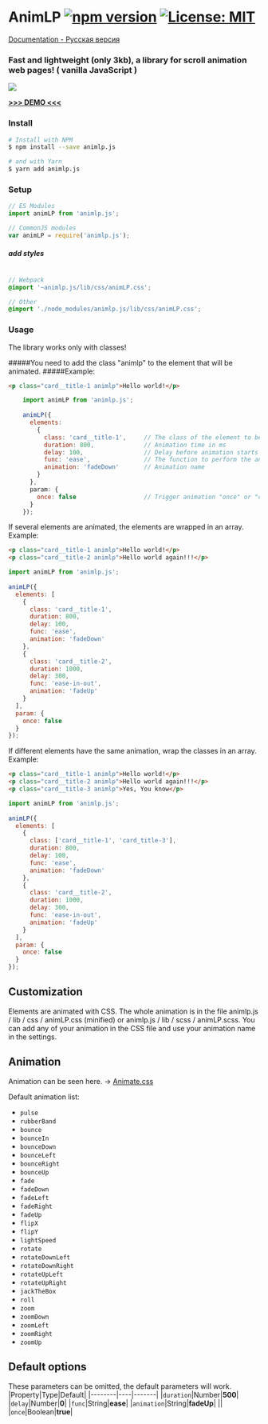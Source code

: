 # AnimLP [![npm version](https://badge.fury.io/js/animlp.js.svg)](https://www.npmjs.com/package/animlp.js) [![License: MIT](https://img.shields.io/github/license/alexbol903/animLP.svg?color=green-light)](https://github.com/alexbol903/animLP/blob/master/LICENSE) 

[Documentation - Русская версия](https://github.com/alexbol903/animLP/blob/master/README.md)

### Fast and lightweight (only 3kb), a library for scroll animation web pages! ( vanilla JavaScript )



![](https://i.imgur.com/Gw97GlW.gif)

**[>>> DEMO <<<](https://alexbol903.github.io/mizuxe/)**


### Install
```bash
# Install with NPM
$ npm install --save animlp.js

# and with Yarn
$ yarn add animlp.js
```

### Setup
```js
// ES Modules
import animLP from 'animlp.js';

// CommonJS modules
var animLP = require('animlp.js');
```
##### add styles
```scss

// Webpack
@import '~animlp.js/lib/css/animLP.css';

// Other
@import './node_modules/animlp.js/lib/css/animLP.css';
```

### Usage
The library works only with classes!

#####You need to add the class "animlp" to the element that will be animated.
#####Example:
```html 
<p class="card__title-1 animlp">Hello world!</p>
```
```js
    import animLP from 'animlp.js';
    
    animLP({
      elements: 
        {
          class: 'card__title-1',     // The class of the element to be animated.
          duration: 800,              // Animation time in ms
          delay: 100,                 // Delay before animation starts
          func: 'ease',               // The function to perform the animation ( for example: cubic-bezier.com )
          animation: 'fadeDown'       // Animation name
        }
      },
      param: {
        once: false                   // Trigger animation "once" or "constantly"
      }
    });
```

If several elements are animated, the elements are wrapped in an array.
Example:
```html
<p class="card__title-1 animlp">Hello world!</p>
<p class="card__title-2 animlp">Hello world again!!!</p>
```
```js
import animLP from 'animlp.js';
    
animLP({
  elements: [
    {
      class: 'card__title-1',
      duration: 800,
      delay: 100,
      func: 'ease',
      animation: 'fadeDown'
    },
    {
      class: 'card__title-2',
      duration: 1000,
      delay: 300,
      func: 'ease-in-out',
      animation: 'fadeUp'
    }
  ],
  param: {
    once: false
  }
});
```

If different elements have the same animation, wrap the classes in an array.
Example:
```html
<p class="card__title-1 animlp">Hello world!</p>
<p class="card__title-2 animlp">Hello world again!!!</p>
<p class="card__title-3 animlp">Yes, You know</p>
```
```js
import animLP from 'animlp.js';
    
animLP({
  elements: [
    {
      class: ['card__title-1', 'card_title-3'],
      duration: 800,
      delay: 100,
      func: 'ease',
      animation: 'fadeDown'
    },
    {
      class: 'card__title-2',
      duration: 1000,
      delay: 300,
      func: 'ease-in-out',
      animation: 'fadeUp'
    }
  ],
  param: {
    once: false
  }
});
```


## Customization
Elements are animated with CSS.
The whole animation is in the file animlp.js / lib / css / animLP.css (minified) or animlp.js / lib / scss / animLP.scss.
You can add any of your animation in the CSS file and use your animation name in the settings.


## Animation
Animation can be seen here. -> [Animate.css](https://daneden.github.io/animate.css/)

Default animation list:
* `pulse`
* `rubberBand`
* `bounce`
* `bounceIn`
* `bounceDown`
* `bounceLeft`
* `bounceRight`
* `bounceUp`
* `fade`
* `fadeDown`
* `fadeLeft`
* `fadeRight`
* `fadeUp`
* `flipX`
* `flipY`
* `lightSpeed`
* `rotate`
* `rotateDownLeft`
* `rotateDownRight`
* `rotateUpLeft`
* `rotateUpRight`
* `jackTheBox`
* `roll`
* `zoom`
* `zoomDown`
* `zoomLeft`
* `zoomRight`
* `zoomUp`


## Default options
These parameters can be omitted, the default parameters will work.
|Property|Type|Default|
|--------|----|-------|
|`duration`|Number|**500**|
|`delay`|Number|**0**|
|`func`|String|**ease**|
|`animation`|String|**fadeUp**|
||
|`once`|Boolean|**true**|
